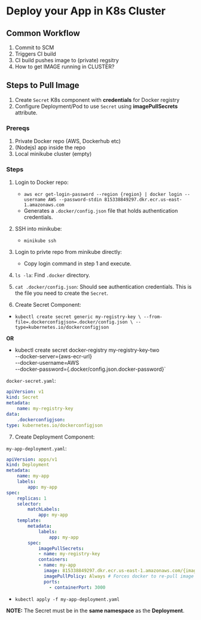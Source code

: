 # Deploy your App in K8s Cluster

## Common Workflow
1. Commit to SCM
2. Triggers CI build
3. CI build pushes image to (private) regsitry
4. How to get IMAGE running in CLUSTER?

## Steps to Pull Image
1. Create `Secret` K8s component with **credentials** for Docker registry
2. Configure Deployment/Pod to use `Secret` using **imagePullSecrets** attribute.

### Prereqs
1. Private Docker repo (AWS, Dockerhub etc)
2. (Nodejs) app inside the repo
3. Local minikube cluster (empty)

### Steps
1. Login to Docker repo:
    - `aws ecr get-login-password --region {region} | docker login --username AWS --password-stdin 815338849297.dkr.ecr.us-east-1.amazonaws.com`
    - Generates a `.docker/config.json` file that holds authentication credentials. 

2. SSH into minikube:
    - `minikube ssh`

3. Login to privte repo from minikube directly:
    - Copy login command in step 1 and execute.

4. `ls -la`: Find `.docker` directory.

5. `cat .docker/config.json`: Should see authentication credentials. This is the file you need to create the `Secret`.

6. Create Secret Component:

- `kubectl create secret generic my-registry-key \
--from-file=.dockerconfigjson=.docker/config.json \
--type=kubernetes.io/dockerconfigjson`

**OR**

- kubectl create secret docker-registry my-registry-key-two \
--docker-server={aws-ecr-url} \
--docker-username=AWS \
--docker-password={.docker/config.json.docker-password}`

`docker-secret.yaml`:

```yaml
apiVersion: v1
kind: Secret
metadata:
    name: my-registry-key
data:
    .dockerconfigjson:
type: kubernetes.io/dockerconfigjson

```

7. Create Deployment Component:

`my-app-deployment.yaml`:

```yaml
apiVersion: apps/v1
kind: Deployment
metadata:
    name: my-app
    labels:
        app: my-app
spec:
    replicas: 1
    selector:
        matchLabels:
            app: my-app
    template:
        metadata:
            labels:
                app: my-app
        spec:
            imagePullSecrets:
            - name: my-registry-key
            containers:
            - name: my-app
              image: 815338849297.dkr.ecr.us-east-1.amazonaws.com/{image-name}:{image-tag}
              imagePullPolicy: Always # Forces docker to re-pull image even if it exists locally
              ports:
                - containerPort: 3000

```

- `kubectl apply -f my-app-deployment.yaml`

**NOTE:** The Secret must be in the **same namespace** as the **Deployment**.